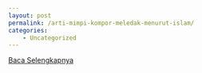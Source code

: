 ```yaml
---
layout: post
permalink: /arti-mimpi-kompor-meledak-menurut-islam/
categories:
    - Uncategorized
---
```


[Baca Selengkapnya](/01)